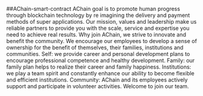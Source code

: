 ##AChain-smart-contract
AChain goal is to promote human progress through blockchain technology by re imagining the delivery and payment methods of super applications. Our mission, values and leadership make us reliable partners to provide you with the scale, service and expertise you need to achieve real results. Why join AChain, we strive to innovate and benefit the community. We encourage our employees to develop a sense of ownership for the benefit of themselves, their families, institutions and communities. Self: we provide career and personal development plans to encourage professional competence and healthy development. Family: our family plan helps to realize their career and family happiness. Institutions: we play a team spirit and constantly enhance our ability to become flexible and efficient institutions. Community: AChain and its employees actively support and participate in volunteer activities. Welcome to join our team.
